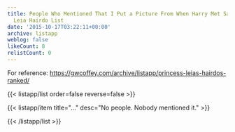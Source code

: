 ```yaml
---
title: People Who Mentioned That I Put a Picture From When Harry Met Sally in My Princess
  Leia Hairdo List
date: '2015-10-17T03:22:11+00:00'
archive: listapp
weblog: false
likeCount: 8
relistCount: 0
---
```


For reference: https://gwcoffey.com/archive/listapp/princess-leias-hairdos-ranked/

<!--more-->

{{< listapp/list order=false reverse=false >}}

   {{< listapp/item title="..."
      desc="No people. Nobody mentioned it." >}}

{{< /listapp/list >}}
